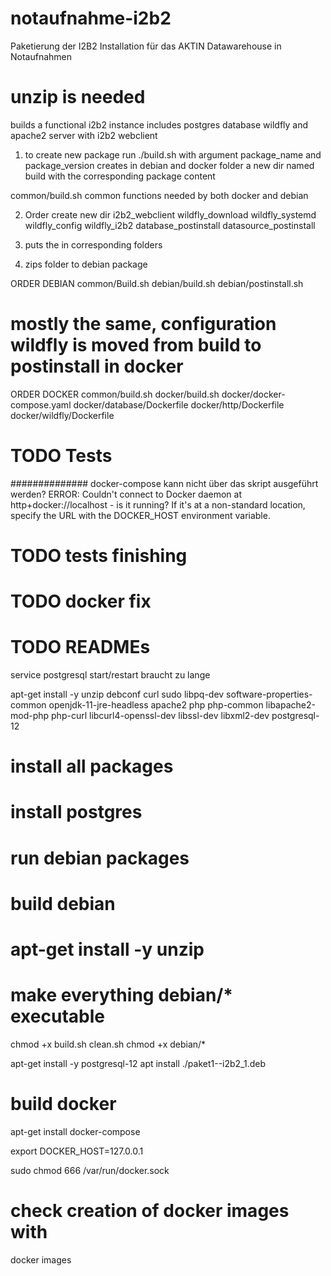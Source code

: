 # notaufnahme-i2b2

Paketierung der I2B2 Installation für das AKTIN Datawarehouse in Notaufnahmen

# unzip is needed

builds a functional i2b2 instance
includes postgres database
wildfly
and apache2 server with i2b2 webclient


1. to create new package run ./build.sh with argument package_name and package_version
creates in debian and docker folder a new dir named build with the corresponding package content

common/build.sh common functions needed by both docker and debian

2. Order
create new dir
i2b2_webclient
wildfly_download
wildfly_systemd
wildfly_config
wildfly_i2b2
database_postinstall
datasource_postinstall

3. puts the in corresponding folders

4. zips folder to debian package



ORDER DEBIAN
common/Build.sh
debian/build.sh
debian/postinstall.sh

# mostly the same, configuration wildfly is moved from build to postinstall in docker
ORDER DOCKER
common/build.sh
docker/build.sh
docker/docker-compose.yaml
docker/database/Dockerfile
docker/http/Dockerfile
docker/wildfly/Dockerfile




# TODO Tests

############## docker-compose kann nicht über das skript ausgeführt werden?
ERROR: Couldn't connect to Docker daemon at http+docker://localhost - is it running?
If it's at a non-standard location, specify the URL with the DOCKER_HOST environment variable.


# TODO tests finishing
# TODO docker fix
# TODO READMEs



service postgresql start/restart braucht zu lange



apt-get install -y unzip debconf curl sudo libpq-dev software-properties-common openjdk-11-jre-headless apache2 php php-common libapache2-mod-php php-curl libcurl4-openssl-dev libssl-dev libxml2-dev postgresql-12



# install all packages
# install postgres
# run debian packages

# build debian
# apt-get install -y unzip
# make everything debian/* executable
chmod +x build.sh clean.sh
chmod +x debian/*

apt-get install -y postgresql-12
 apt install ./paket1--i2b2_1.deb




# build docker
apt-get install docker-compose

export DOCKER_HOST=127.0.0.1

sudo chmod 666 /var/run/docker.sock




# check creation of docker images with
docker images
